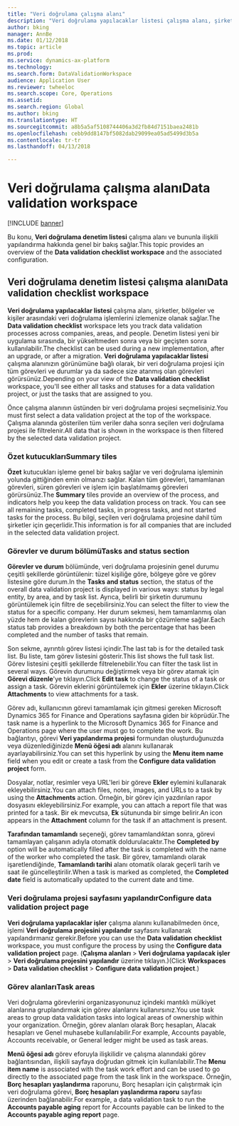 ```yaml
---
title: "Veri doğrulama çalışma alanı"
description: "Veri doğrulama yapılacaklar listesi çalışma alanı, şirketler, bölgeler ve kişiler arasındaki veri doğrulama işlemlerini izlemenize olanak sağlar. Denetim listesi yeni bir uygulama sırasında, bir yükseltmeden sonra veya bir geçişten sonra kullanılabilir."
author: bking
manager: AnnBe
ms.date: 01/12/2018
ms.topic: article
ms.prod: 
ms.service: dynamics-ax-platform
ms.technology: 
ms.search.form: DataValidationWorkspace
audience: Application User
ms.reviewer: twheeloc
ms.search.scope: Core, Operations
ms.assetid: 
ms.search.region: Global
ms.author: bking
ms.translationtype: HT
ms.sourcegitcommit: a8b5a5af5108744406a3d2fb84d7151baea2481b
ms.openlocfilehash: cebb9dd8147bf5082dab29099ea05ad5499d3b5a
ms.contentlocale: tr-tr
ms.lasthandoff: 04/13/2018

---
```


# <a name="data-validation-workspace"></a><span data-ttu-id="ea955-104">Veri doğrulama çalışma alanı</span><span class="sxs-lookup"><span data-stu-id="ea955-104">Data validation workspace</span></span>

[!INCLUDE [banner](../includes/banner.md)]

<span data-ttu-id="ea955-105">Bu konu, **Veri doğrulama denetim listesi** çalışma alanı ve bununla ilişkili yapılandırma hakkında genel bir bakış sağlar.</span><span class="sxs-lookup"><span data-stu-id="ea955-105">This topic provides an overview of the **Data validation checklist workspace** and the associated configuration.</span></span>

## <a name="data-validation-checklist-workspace"></a><span data-ttu-id="ea955-106">Veri doğrulama denetim listesi çalışma alanı</span><span class="sxs-lookup"><span data-stu-id="ea955-106">Data validation checklist workspace</span></span>

<span data-ttu-id="ea955-107">**Veri doğrulama yapılacaklar listesi** çalışma alanı, şirketler, bölgeler ve kişiler arasındaki veri doğrulama işlemlerini izlemenize olanak sağlar.</span><span class="sxs-lookup"><span data-stu-id="ea955-107">The **Data validation checklist** workspace lets you track data validation processes across companies, areas, and people.</span></span> <span data-ttu-id="ea955-108">Denetim listesi yeni bir uygulama sırasında, bir yükseltmeden sonra veya bir geçişten sonra kullanılabilir.</span><span class="sxs-lookup"><span data-stu-id="ea955-108">The checklist can be used during a new implementation, after an upgrade, or after a migration.</span></span> <span data-ttu-id="ea955-109">**Veri doğrulama yapılacaklar listesi** çalışma alanınızın görünümüne bağlı olarak, bir veri doğrulama projesi için tüm görevleri ve durumlar ya da sadece size atanmış olan görevleri görürsünüz.</span><span class="sxs-lookup"><span data-stu-id="ea955-109">Depending on your view of the **Data validation checklist** workspace, you'll see either all tasks and statuses for a data validation project, or just the tasks that are assigned to you.</span></span>

<span data-ttu-id="ea955-110">Önce çalışma alanının üstünden bir veri doğrulama projesi seçmelisiniz.</span><span class="sxs-lookup"><span data-stu-id="ea955-110">You must first select a data validation project at the top of the workspace.</span></span> <span data-ttu-id="ea955-111">Çalışma alanında gösterilen tüm veriler daha sonra seçilen veri doğrulama projesi ile filtrelenir.</span><span class="sxs-lookup"><span data-stu-id="ea955-111">All data that is shown in the workspace is then filtered by the selected data validation project.</span></span>

### <a name="summary-tiles"></a><span data-ttu-id="ea955-112">Özet kutucukları</span><span class="sxs-lookup"><span data-stu-id="ea955-112">Summary tiles</span></span>

<span data-ttu-id="ea955-113">**Özet** kutucukları işleme genel bir bakış sağlar ve veri doğrulama işleminin yolunda gittiğinden emin olmanızı sağlar. Kalan tüm görevleri, tamamlanan görevleri, süren görevleri ve işlem için başlatılmamış görevleri görürsünüz.</span><span class="sxs-lookup"><span data-stu-id="ea955-113">The **Summary** tiles provide an overview of the process, and indicators help you keep the data validation process on track. You can see all remaining tasks, completed tasks, in progress tasks, and not started tasks for the process.</span></span> <span data-ttu-id="ea955-114">Bu bilgi, seçilen veri doğrulama projesine dahil tüm şirketler için geçerlidir.</span><span class="sxs-lookup"><span data-stu-id="ea955-114">This information is for all companies that are included in the selected data validation project.</span></span>

### <a name="tasks-and-status-section"></a><span data-ttu-id="ea955-115">Görevler ve durum bölümü</span><span class="sxs-lookup"><span data-stu-id="ea955-115">Tasks and status section</span></span>

<span data-ttu-id="ea955-116">**Görevler ve durum** bölümünde, veri doğrulama projesinin genel durumu çeşitli şekillerde görüntülenir: tüzel kişiliğe göre, bölgeye göre ve görev listesine göre durum.</span><span class="sxs-lookup"><span data-stu-id="ea955-116">In the **Tasks and status** section, the status of the overall data validation project is displayed in various ways: status by legal entity, by area, and by task list.</span></span> <span data-ttu-id="ea955-117">Ayrıca, belirli bir şirketin durumunu görüntülemek için filtre de seçebilirsiniz.</span><span class="sxs-lookup"><span data-stu-id="ea955-117">You can select the filter to view the status for a specific company.</span></span> <span data-ttu-id="ea955-118">Her durum sekmesi, hem tamamlanmış olan yüzde hem de kalan görevlerin sayısı hakkında bir çözümleme sağlar.</span><span class="sxs-lookup"><span data-stu-id="ea955-118">Each status tab provides a breakdown by both the percentage that has been completed and the number of tasks that remain.</span></span>

<span data-ttu-id="ea955-119">Son sekme, ayrıntılı görev listesi içindir.</span><span class="sxs-lookup"><span data-stu-id="ea955-119">The last tab is for the detailed task list.</span></span> <span data-ttu-id="ea955-120">Bu liste, tam görev listesini gösterir.</span><span class="sxs-lookup"><span data-stu-id="ea955-120">This list shows the full task list.</span></span>
<span data-ttu-id="ea955-121">Görev listesini çeşitli şekillerde filtrelenebilir.</span><span class="sxs-lookup"><span data-stu-id="ea955-121">You can filter the task list in several ways.</span></span> <span data-ttu-id="ea955-122">Görevin durumunu değiştirmek veya bir görev atamak için **Görevi düzenle**'ye tıklayın.</span><span class="sxs-lookup"><span data-stu-id="ea955-122">Click **Edit task** to change the status of a task or assign a task.</span></span> <span data-ttu-id="ea955-123">Görevin eklerini görüntülemek için **Ekler** üzerine tıklayın.</span><span class="sxs-lookup"><span data-stu-id="ea955-123">Click **Attachments** to view attachments for a task.</span></span>

<span data-ttu-id="ea955-124">Görev adı, kullanıcının görevi tamamlamak için gitmesi gereken Microsoft Dynamics 365 for Finance and Operations sayfasına giden bir köprüdür.</span><span class="sxs-lookup"><span data-stu-id="ea955-124">The task name is a hyperlink to the Microsoft Dynamics 365 for Finance and Operations page where the user must go to complete the work.</span></span> <span data-ttu-id="ea955-125">Bu bağlantıyı, görevi **Veri yapılandırma projesi** formundan oluşturduğunuzda veya düzenlediğinizde **Menü öğesi adı** alanını kullanarak ayarlayabilirsiniz.</span><span class="sxs-lookup"><span data-stu-id="ea955-125">You can set this hyperlink by using the **Menu item name** field when you edit or create a task from the **Configure data validation project** form.</span></span>

<span data-ttu-id="ea955-126">Dosyalar, notlar, resimler veya URL'leri bir göreve **Ekler** eylemini kullanarak ekleyebilirsiniz.</span><span class="sxs-lookup"><span data-stu-id="ea955-126">You can attach files, notes, images, and URLs to a task by using the **Attachments** action.</span></span> <span data-ttu-id="ea955-127">Örneğin, bir görev için yazdırılan rapor dosyasını ekleyebilirsiniz.</span><span class="sxs-lookup"><span data-stu-id="ea955-127">For example, you can attach a report file that was printed for a task.</span></span> <span data-ttu-id="ea955-128">Bir ek mevcutsa, **Ek** sütununda bir simge belirir.</span><span class="sxs-lookup"><span data-stu-id="ea955-128">An icon appears in the **Attachment** column for the task if an attachment is present.</span></span>

<span data-ttu-id="ea955-129">**Tarafından tamamlandı** seçeneği, görev tamamlandıktan sonra, görevi tamamlayan çalışanın adıyla otomatik doldurulacaktır.</span><span class="sxs-lookup"><span data-stu-id="ea955-129">The **Completed by** option will be automatically filled after the task is completed with the name of the worker who completed the task.</span></span> <span data-ttu-id="ea955-130">Bir görev, tamamlandı olarak işaretlendiğinde, **Tamamlandı tarihi** alanı otomatik olarak geçerli tarih ve saat ile güncelleştirilir.</span><span class="sxs-lookup"><span data-stu-id="ea955-130">When a task is marked as completed, the **Completed date** field is automatically updated to the current date and time.</span></span>

### <a name="configure-data-validation-project-page"></a><span data-ttu-id="ea955-131">Veri doğrulama projesi sayfasını yapılandır</span><span class="sxs-lookup"><span data-stu-id="ea955-131">Configure data validation project page</span></span>

<span data-ttu-id="ea955-132">**Veri doğrulama yapılacaklar işler** çalışma alanını kullanabilmeden önce, işlemi **Veri doğrulama projesini yapılandır** sayfasını kullanarak yapılandırmanız gerekir.</span><span class="sxs-lookup"><span data-stu-id="ea955-132">Before you can use the **Data validation checklist** workspace, you must configure the process by using the **Configure data validation project** page.</span></span> <span data-ttu-id="ea955-133">(**Çalışma alanları** \> **Veri doğrulama yapılacak işler** \> **Veri doğrulama projesini yapılandır** üzerine tıklayın.)</span><span class="sxs-lookup"><span data-stu-id="ea955-133">(Click **Workspaces** \> **Data validation checklist** \> **Configure data validation project**.)</span></span>

### <a name="task-areas"></a><span data-ttu-id="ea955-134">Görev alanları</span><span class="sxs-lookup"><span data-stu-id="ea955-134">Task areas</span></span>

<span data-ttu-id="ea955-135">Veri doğrulama görevlerini organizasyonunuz içindeki mantıklı mülkiyet alanlarına gruplandırmak için görev alanlarını kullanırsınız.</span><span class="sxs-lookup"><span data-stu-id="ea955-135">You use task areas to group data validation tasks into logical areas of ownership within your organization.</span></span> <span data-ttu-id="ea955-136">Örneğin, görev alanları olarak Borç hesapları, Alacak hesapları ve Genel muhasebe kullanılabilir.</span><span class="sxs-lookup"><span data-stu-id="ea955-136">For example, Accounts payable, Accounts receivable, or General ledger might be used as task areas.</span></span>

<span data-ttu-id="ea955-137">**Menü öğesi adı** görev eforuyla ilişkilidir ve çalışma alanındaki görev bağlantısından, ilişkili sayfaya doğrudan gitmek için kullanılabilir.</span><span class="sxs-lookup"><span data-stu-id="ea955-137">The **Menu item name** is associated with the task work effort and can be used to go directly to the associated page from the task link in the workspace.</span></span> <span data-ttu-id="ea955-138">Örneğin, **Borç hesapları yaşlandırma** raporunu, Borç hesapları için çalıştırmak için veri doğrulama görevi, **Borç hesapları yaşlandırma raporu** sayfası üzerinden bağlanabilir.</span><span class="sxs-lookup"><span data-stu-id="ea955-138">For example, a data validation task to run the **Accounts payable aging** report for Accounts payable can be linked to the **Accounts payable aging report** page.</span></span>


